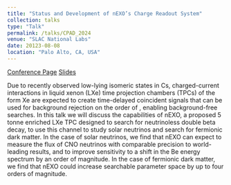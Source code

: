```yaml
---
title: "Status and Development of nEXO’s Charge Readout System"
collection: talks
type: "Talk"
permalink: /talks/CPAD_2024
venue: "SLAC National Labs"
date: 20123-08-08
location: "Palo Alto, CA, USA"
---
```


[Conference Page](https://agenda.hep.wisc.edu/event/2257/timetable/?view=standard_numbered_inline_minutes)
[Slides](https://agenda.hep.wisc.edu/event/2257/contributions/34073/attachments/10481/13489/CIPANP_136Xe_CC.pdf)

Due to recently observed low-lying isomeric states in Cs, charged-current interactions in liquid xenon (LXe) time projection chambers (TPCs) of the form Xe are expected to create time-delayed coincident signals that can be used for background rejection on the order of , enabling background-free searches. In this talk we will discuss the capabilities of nEXO, a proposed 5 tonne enriched LXe TPC designed to search for neutrinoless double beta decay, to use this channel to study solar neutrinos and search for fermionic dark matter. In the case of solar neutrinos, we find that nEXO can expect to measure the flux of CNO neutrinos with comparable precision to world-leading results, and to improve sensitivity to a shift in the Be energy spectrum by an order of magnitude. In the case of fermionic dark matter, we find that nEXO could increase searchable parameter space by up to four orders of magnitude.